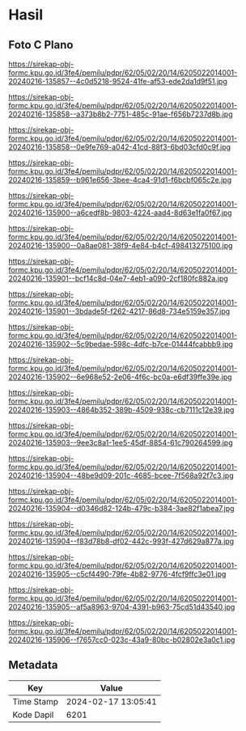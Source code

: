 # Hasil

## Foto C Plano

https://sirekap-obj-formc.kpu.go.id/3fe4/pemilu/pdpr/62/05/02/20/14/6205022014001-20240216-135857--4c0d5218-9524-41fe-af53-ede2da1d9f51.jpg

https://sirekap-obj-formc.kpu.go.id/3fe4/pemilu/pdpr/62/05/02/20/14/6205022014001-20240216-135858--a373b8b2-7751-485c-91ae-f656b7237d8b.jpg

https://sirekap-obj-formc.kpu.go.id/3fe4/pemilu/pdpr/62/05/02/20/14/6205022014001-20240216-135858--0e9fe769-a042-41cd-88f3-6bd03cfd0c9f.jpg

https://sirekap-obj-formc.kpu.go.id/3fe4/pemilu/pdpr/62/05/02/20/14/6205022014001-20240216-135859--b961e656-3bee-4ca4-91d1-f6bcbf065c2e.jpg

https://sirekap-obj-formc.kpu.go.id/3fe4/pemilu/pdpr/62/05/02/20/14/6205022014001-20240216-135900--a6cedf8b-9803-4224-aad4-8d63e1fa0f67.jpg

https://sirekap-obj-formc.kpu.go.id/3fe4/pemilu/pdpr/62/05/02/20/14/6205022014001-20240216-135900--0a8ae081-38f9-4e84-b4cf-498413275100.jpg

https://sirekap-obj-formc.kpu.go.id/3fe4/pemilu/pdpr/62/05/02/20/14/6205022014001-20240216-135901--bcf14c8d-04e7-4eb1-a090-2cf180fc882a.jpg

https://sirekap-obj-formc.kpu.go.id/3fe4/pemilu/pdpr/62/05/02/20/14/6205022014001-20240216-135901--3bdade5f-f262-4217-86d8-734e5159e357.jpg

https://sirekap-obj-formc.kpu.go.id/3fe4/pemilu/pdpr/62/05/02/20/14/6205022014001-20240216-135902--5c9bedae-598c-4dfc-b7ce-01444fcabbb9.jpg

https://sirekap-obj-formc.kpu.go.id/3fe4/pemilu/pdpr/62/05/02/20/14/6205022014001-20240216-135902--6e968e52-2e06-4f6c-bc0a-e6df39ffe39e.jpg

https://sirekap-obj-formc.kpu.go.id/3fe4/pemilu/pdpr/62/05/02/20/14/6205022014001-20240216-135903--4864b352-389b-4509-938c-cb7111c12e39.jpg

https://sirekap-obj-formc.kpu.go.id/3fe4/pemilu/pdpr/62/05/02/20/14/6205022014001-20240216-135903--9ee3c8a1-1ee5-45df-8854-61c790264599.jpg

https://sirekap-obj-formc.kpu.go.id/3fe4/pemilu/pdpr/62/05/02/20/14/6205022014001-20240216-135904--48be9d09-201c-4685-bcee-7f568a92f7c3.jpg

https://sirekap-obj-formc.kpu.go.id/3fe4/pemilu/pdpr/62/05/02/20/14/6205022014001-20240216-135904--d0346d82-124b-479c-b384-3ae82f1abea7.jpg

https://sirekap-obj-formc.kpu.go.id/3fe4/pemilu/pdpr/62/05/02/20/14/6205022014001-20240216-135904--f83d78b8-df02-442c-993f-427d629a877a.jpg

https://sirekap-obj-formc.kpu.go.id/3fe4/pemilu/pdpr/62/05/02/20/14/6205022014001-20240216-135905--c5cf4490-79fe-4b82-9776-4fcf9ffc3e01.jpg

https://sirekap-obj-formc.kpu.go.id/3fe4/pemilu/pdpr/62/05/02/20/14/6205022014001-20240216-135905--af5a8963-9704-4391-b963-75cd51d43540.jpg

https://sirekap-obj-formc.kpu.go.id/3fe4/pemilu/pdpr/62/05/02/20/14/6205022014001-20240216-135906--f7657cc0-023c-43a9-80bc-b02802e3a0c1.jpg


## Metadata

| Key        | Value               |
| ---------- | ------------------- |
| Time Stamp | 2024-02-17 13:05:41 |
| Kode Dapil | 6201                |



